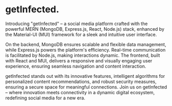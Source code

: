 # getInfected.

Introducing "getInfected" – a social media platform crafted with the powerful MERN (MongoDB, Express.js, React, Node.js) stack, enhanced by the Material-UI (MUI) framework for a sleek and intuitive user interface.

On the backend, MongoDB ensures scalable and flexible data management, while Express.js powers the platform's efficiency. Real-time communication is facilitated by Node.js, making interactions dynamic. The frontend, built with React and MUI, delivers a responsive and visually engaging user experience, ensuring seamless navigation and content interaction.

getInfected stands out with its innovative features, intelligent algorithms for personalized content recommendations, and robust security measures, ensuring a secure space for meaningful connections. Join us on getInfected – where innovation meets connectivity in a dynamic digital ecosystem, redefining social media for a new era. 

